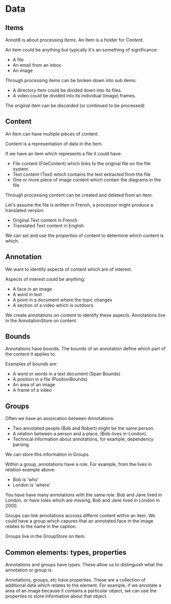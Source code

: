 # Data

## Items

Annot8 is about processing *Items*.  An Item is a holder for *Content*. 

An item could be anything but typically it's an something of significance:

* A file
* An email from an inbox
* An image

Through processing items can be broken down into sub items:

* A directory item could be divided down into its files.
* A video could be divided into its individual (image) frames.

The original item can be *discarded* (or continued to be processed)  

## Content

An Item can have multiple pieces of content. 

Content is a representation of data in the item. 

If we have an item which represents a file it could have: 

* File content (FileContent) which links to the original file on the file system
* Text content (Text) which contains the text extracted from the file
* One or more piece of image content which contain the diagrams in the file

Through processing content can be created and deleted from an item.

Let's assume the file is written in French, a processor might produce a translated version:

* Original Text content in French
* Translated Text content in English

We can set and use the *properties* of content to determine which content is which.  

## Annotation

We want to identify aspects of content which are of interest. 

Aspects of interest could be anything:

* A face in an image
* A word in text
* A point in a document where the topic changes
* A section of a video which is outdoors

We create annotations on content to identify these aspects.  Annotations live in the AnnotationStore on content.  

## Bounds

Annotations have bounds. The bounds of an annotation define which part of the content it applies to. 

Examples of bounds are:

* A word or words in a text document (Span Bounds)
* A position in a file (PositionBounds)
* An area of an image
* A frame of a video

## Groups

Often we have an assoication between Annotations:

* Two annotated people (Bob and Robert) might be the same person.
* A relation between a person and a place, (Bob-lives in-London).
* Technical information about annotations, for example, dependency parsing.

We can store this information in Groups.

Within a group, annotations have a role. For example, from the lives in relation example above:

* Bob is 'who'
* London is 'where'

You have have many annotations with the same role. Bob and Jane lived in London, or have roles which are missing, Bob and Jane lived in London in 2000.

Groups can link annotations accross differnt content within an item. We could have a group which capures that an annotated face in the image relates to the name in the caption. 

Groups live in the GroupStore on Item.

## Common elements: types, properties

Annotations and groups have types. These allow us to distinguish what the annotation or group is. 

Annotations, groups, etc have properties. These are a collection of additional data which relates to the element. For example, if we annotate a area of an image because it contains a particular object, we can use the properties to store information about that object.   





